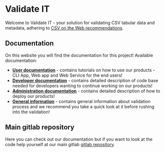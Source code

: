 # Validate IT

Welcome to Validate IT - your solution for validating CSV tabular data and metadata, adhering to [CSV on the Web recommendations](https://www.w3.org/TR/tabular-data-primer/).

## Documentation
On this website you will find the documentation for this project!
Available documentation:
- **[User documentation](docs/user/user_documentation.md)** - contains tutorials on how to use our products - CLI App, Web app and Web Service for the end users!
- **[Developer documentation](docs/developer/developer_documentation.md)** - contains detailed description of code base needed for developers wanting to continue working 
on our products!
- **[Administration documentation](docs/administration/administration_documenation.md)** - contains detailed description of how to deploy our products!
- **[General information](docs/general_info.md)** - contains general information about validation process and we recommend you take a quick look at it before rushing into the validation!

## Main gitlab repository

Here you can check out our documentation but if you want to look at the code help yourself at our 
main gitlab [gitlab repository](https://gitlab.mff.cuni.cz/kolcunm/csv-validator).